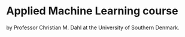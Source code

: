 # Applied Machine Learning course
by Professor Christian M. Dahl at the University of Southern Denmark.
